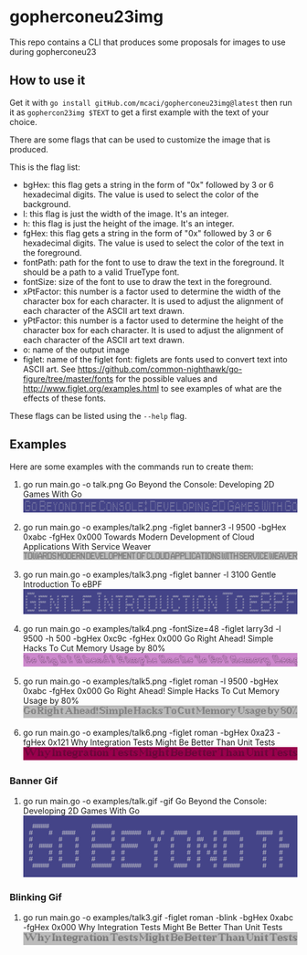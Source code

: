 # gopherconeu23img
This repo contains a CLI that produces some proposals for images to use during gopherconeu23

## How to use it

Get it with `go install gitHub.com/mcaci/gopherconeu23img@latest` then run it as `gophercon23img $TEXT` to get a first example with the text of your choice.

There are some flags that can be used to customize the image that is produced.

This is the flag list:

- bgHex: this flag gets a string in the form of "0x" followed by 3 or 6 hexadecimal digits. The value is used to select the color of the background.
- l: this flag is just the width of the image. It's an integer.
- h: this flag is just the height of the image. It's an integer.
- fgHex: this flag gets a string in the form of "0x" followed by 3 or 6 hexadecimal digits. The value is used to select the color of the text in the foreground.
- fontPath: path for the font to use to draw the text in the foreground. It should be a path to a valid TrueType font.
- fontSize: size of the font to use to draw the text in the foreground.
- xPtFactor: this number is a factor used to determine the width of the character box for each character. It is used to adjust the alignment of each character of the ASCII art text drawn.
- yPtFactor: this number is a factor used to determine the height of the character box for each character. It is used to adjust the alignment of each character of the ASCII art text drawn.
- o: name of the output image
- figlet: name of the figlet font: figlets are fonts used to convert text into ASCII art. See https://github.com/common-nighthawk/go-figure/tree/master/fonts for the possible values and http://www.figlet.org/examples.html to see examples of what are the effects of these fonts.

These flags can be listed using the `--help` flag.

## Examples

Here are some examples with the commands run to create them:

1. go run main.go -o talk.png Go Beyond the Console: Developing 2D Games With Go
![Example 1](./examples/talk.png)

2. go run main.go -o examples/talk2.png -figlet banner3 -l 9500 -bgHex 0xabc -fgHex 0x000 Towards Modern Development of Cloud Applications With Service Weaver
![Example 2](./examples/talk2.png)

3. go run main.go -o examples/talk3.png -figlet banner -l 3100 Gentle Introduction To eBPF
![Example 3](./examples/talk3.png)

4. go run main.go -o examples/talk4.png -fontSize=48 -figlet larry3d -l 9500 -h 500 -bgHex 0xc9c -fgHex 0x000 Go Right Ahead! Simple Hacks To Cut Memory Usage by 80%
![Example 4](./examples/talk4.png)

5. go run main.go -o examples/talk5.png -figlet roman -l 9500 -bgHex 0xabc -fgHex 0x000 Go Right Ahead! Simple Hacks To Cut Memory Usage by 80%
![Example 5](./examples/talk5.png)

6. go run main.go -o examples/talk6.png -figlet roman -bgHex 0xa23 -fgHex 0x121 Why Integration Tests Might Be Better Than Unit Tests
![Example 6](./examples/talk6.png)

### Banner Gif

1. go run main.go -o examples/talk.gif -gif Go Beyond the Console: Developing 2D Games With Go
![Example 1](./examples/talk.gif)

### Blinking Gif

1. go run main.go -o examples/talk3.gif -figlet roman -blink -bgHex 0xabc -fgHex 0x000 Why Integration Tests Might Be Better Than Unit Tests
![Example 1](./examples/talk3.gif)

